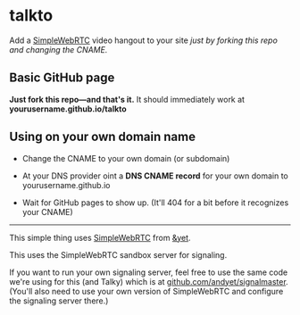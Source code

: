 talkto
======

Add a [SimpleWebRTC](http://simplewebrtc.com) video hangout to your site *just by forking this repo
and changing the CNAME.*

## Basic GitHub page

__Just fork this repo—and that's it.__
It should immediately work at __yourusername.github.io/talkto__

## Using on your own domain name

- Change the CNAME to your own domain (or subdomain)

- At your DNS provider oint a __DNS CNAME record__ for your own domain to yourusername.github.io

- Wait for GitHub pages to show up. (It'll 404 for a bit before it recognizes your CNAME)

---

This simple thing uses [SimpleWebRTC](http://simplewebrtc.com) from [&yet](http://andyet.com).

This uses the SimpleWebRTC sandbox server for signaling. 

If you want to run your own signaling server, feel free to use the same code we're using for this (and Talky) which is at [github.com/andyet/signalmaster](https://github.com/andyet/signalmaster). (You'll also need to use your own version of SimpleWebRTC and configure the signaling server there.)
